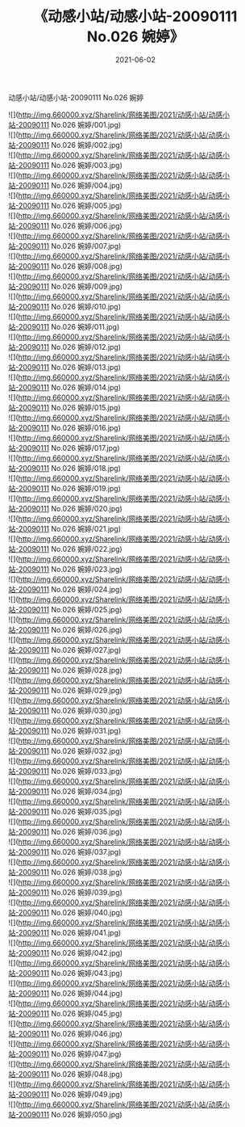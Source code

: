 ﻿---
layout: post
title:  《动感小站/动感小站-20090111 No.026 婉婷》
date:   2021-06-02
img: http://img.660000.xyz/Sharelink/网络美图/2021/动感小站/动感小站-20090111 No.026 婉婷/000.jpg
categories: [美女, 清纯, 唯美]
---

动感小站/动感小站-20090111 No.026 婉婷

 ![](http://img.660000.xyz/Sharelink/网络美图/2021/动感小站/动感小站-20090111 No.026 婉婷/001.jpg) <br>![](http://img.660000.xyz/Sharelink/网络美图/2021/动感小站/动感小站-20090111 No.026 婉婷/002.jpg) <br>![](http://img.660000.xyz/Sharelink/网络美图/2021/动感小站/动感小站-20090111 No.026 婉婷/003.jpg) <br>![](http://img.660000.xyz/Sharelink/网络美图/2021/动感小站/动感小站-20090111 No.026 婉婷/004.jpg) <br>![](http://img.660000.xyz/Sharelink/网络美图/2021/动感小站/动感小站-20090111 No.026 婉婷/005.jpg) <br>![](http://img.660000.xyz/Sharelink/网络美图/2021/动感小站/动感小站-20090111 No.026 婉婷/006.jpg) <br>![](http://img.660000.xyz/Sharelink/网络美图/2021/动感小站/动感小站-20090111 No.026 婉婷/007.jpg) <br>![](http://img.660000.xyz/Sharelink/网络美图/2021/动感小站/动感小站-20090111 No.026 婉婷/008.jpg) <br>![](http://img.660000.xyz/Sharelink/网络美图/2021/动感小站/动感小站-20090111 No.026 婉婷/009.jpg) <br>![](http://img.660000.xyz/Sharelink/网络美图/2021/动感小站/动感小站-20090111 No.026 婉婷/010.jpg) <br>![](http://img.660000.xyz/Sharelink/网络美图/2021/动感小站/动感小站-20090111 No.026 婉婷/011.jpg) <br>![](http://img.660000.xyz/Sharelink/网络美图/2021/动感小站/动感小站-20090111 No.026 婉婷/012.jpg) <br>![](http://img.660000.xyz/Sharelink/网络美图/2021/动感小站/动感小站-20090111 No.026 婉婷/013.jpg) <br>![](http://img.660000.xyz/Sharelink/网络美图/2021/动感小站/动感小站-20090111 No.026 婉婷/014.jpg) <br>![](http://img.660000.xyz/Sharelink/网络美图/2021/动感小站/动感小站-20090111 No.026 婉婷/015.jpg) <br>![](http://img.660000.xyz/Sharelink/网络美图/2021/动感小站/动感小站-20090111 No.026 婉婷/016.jpg) <br>![](http://img.660000.xyz/Sharelink/网络美图/2021/动感小站/动感小站-20090111 No.026 婉婷/017.jpg) <br>![](http://img.660000.xyz/Sharelink/网络美图/2021/动感小站/动感小站-20090111 No.026 婉婷/018.jpg) <br>![](http://img.660000.xyz/Sharelink/网络美图/2021/动感小站/动感小站-20090111 No.026 婉婷/019.jpg) <br>![](http://img.660000.xyz/Sharelink/网络美图/2021/动感小站/动感小站-20090111 No.026 婉婷/020.jpg) <br>![](http://img.660000.xyz/Sharelink/网络美图/2021/动感小站/动感小站-20090111 No.026 婉婷/021.jpg) <br>![](http://img.660000.xyz/Sharelink/网络美图/2021/动感小站/动感小站-20090111 No.026 婉婷/022.jpg) <br>![](http://img.660000.xyz/Sharelink/网络美图/2021/动感小站/动感小站-20090111 No.026 婉婷/023.jpg) <br>![](http://img.660000.xyz/Sharelink/网络美图/2021/动感小站/动感小站-20090111 No.026 婉婷/024.jpg) <br>![](http://img.660000.xyz/Sharelink/网络美图/2021/动感小站/动感小站-20090111 No.026 婉婷/025.jpg) <br>![](http://img.660000.xyz/Sharelink/网络美图/2021/动感小站/动感小站-20090111 No.026 婉婷/026.jpg) <br>![](http://img.660000.xyz/Sharelink/网络美图/2021/动感小站/动感小站-20090111 No.026 婉婷/027.jpg) <br>![](http://img.660000.xyz/Sharelink/网络美图/2021/动感小站/动感小站-20090111 No.026 婉婷/028.jpg) <br>![](http://img.660000.xyz/Sharelink/网络美图/2021/动感小站/动感小站-20090111 No.026 婉婷/029.jpg) <br>![](http://img.660000.xyz/Sharelink/网络美图/2021/动感小站/动感小站-20090111 No.026 婉婷/030.jpg) <br>![](http://img.660000.xyz/Sharelink/网络美图/2021/动感小站/动感小站-20090111 No.026 婉婷/031.jpg) <br>![](http://img.660000.xyz/Sharelink/网络美图/2021/动感小站/动感小站-20090111 No.026 婉婷/032.jpg) <br>![](http://img.660000.xyz/Sharelink/网络美图/2021/动感小站/动感小站-20090111 No.026 婉婷/033.jpg) <br>![](http://img.660000.xyz/Sharelink/网络美图/2021/动感小站/动感小站-20090111 No.026 婉婷/034.jpg) <br>![](http://img.660000.xyz/Sharelink/网络美图/2021/动感小站/动感小站-20090111 No.026 婉婷/035.jpg) <br>![](http://img.660000.xyz/Sharelink/网络美图/2021/动感小站/动感小站-20090111 No.026 婉婷/036.jpg) <br>![](http://img.660000.xyz/Sharelink/网络美图/2021/动感小站/动感小站-20090111 No.026 婉婷/037.jpg) <br>![](http://img.660000.xyz/Sharelink/网络美图/2021/动感小站/动感小站-20090111 No.026 婉婷/038.jpg) <br>![](http://img.660000.xyz/Sharelink/网络美图/2021/动感小站/动感小站-20090111 No.026 婉婷/039.jpg) <br>![](http://img.660000.xyz/Sharelink/网络美图/2021/动感小站/动感小站-20090111 No.026 婉婷/040.jpg) <br>![](http://img.660000.xyz/Sharelink/网络美图/2021/动感小站/动感小站-20090111 No.026 婉婷/041.jpg) <br>![](http://img.660000.xyz/Sharelink/网络美图/2021/动感小站/动感小站-20090111 No.026 婉婷/042.jpg) <br>![](http://img.660000.xyz/Sharelink/网络美图/2021/动感小站/动感小站-20090111 No.026 婉婷/043.jpg) <br>![](http://img.660000.xyz/Sharelink/网络美图/2021/动感小站/动感小站-20090111 No.026 婉婷/044.jpg) <br>![](http://img.660000.xyz/Sharelink/网络美图/2021/动感小站/动感小站-20090111 No.026 婉婷/045.jpg) <br>![](http://img.660000.xyz/Sharelink/网络美图/2021/动感小站/动感小站-20090111 No.026 婉婷/046.jpg) <br>![](http://img.660000.xyz/Sharelink/网络美图/2021/动感小站/动感小站-20090111 No.026 婉婷/047.jpg) <br>![](http://img.660000.xyz/Sharelink/网络美图/2021/动感小站/动感小站-20090111 No.026 婉婷/048.jpg) <br>![](http://img.660000.xyz/Sharelink/网络美图/2021/动感小站/动感小站-20090111 No.026 婉婷/049.jpg) <br>![](http://img.660000.xyz/Sharelink/网络美图/2021/动感小站/动感小站-20090111 No.026 婉婷/050.jpg) <br>